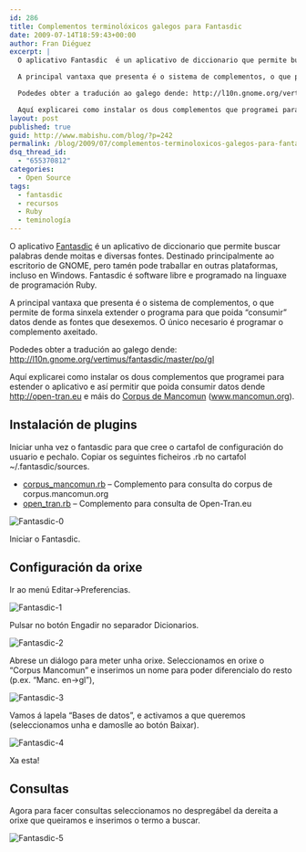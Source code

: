```yaml
---
id: 286
title: Complementos terminolóxicos galegos para Fantasdic
date: 2009-07-14T18:59:43+00:00
author: Fran Diéguez
excerpt: |
  O aplicativo Fantasdic  é un aplicativo de diccionario que permite buscar palabras dende moitas e diversas fontes. Destinado principalmente ao escritorio de GNOME, pero tamén pode traballar en outras plataformas, incluso en Windows. Fantasdic é software libre e programado na linguaxe de programación Ruby.

  A principal vantaxa que presenta é o sistema de complementos, o que permite de forma sinxela extender o programa para que poida "consumir" datos dende as fontes que desexemos. O único necesario é programar o complemento axeitado.

  Podedes obter a tradución ao galego dende: http://l10n.gnome.org/vertimus/fantasdic/master/po/gl

  Aquí explicarei como instalar os dous complementos que programei para estender o aplicativo e así permitir que poida consumir datos dende http://open-tran.eu e máis do Corpus de Mancomun (www.mancomun.org).
layout: post
published: true
guid: http://www.mabishu.com/blog/?p=242
permalink: /blog/2009/07/complementos-terminoloxicos-galegos-para-fantasdic/
dsq_thread_id:
  - "655370812"
categories:
  - Open Source
tags:
  - fantasdic
  - recursos
  - Ruby
  - teminología
---
```

O aplicativo <a href="http://www.gnome.org/projects/fantasdic">Fantasdic</a> é un aplicativo de diccionario que permite buscar palabras dende moitas e diversas fontes. Destinado principalmente ao escritorio de GNOME, pero tamén pode traballar en outras plataformas, incluso en Windows. Fantasdic é software libre e programado na linguaxe de programación Ruby.

A principal vantaxa que presenta é o sistema de complementos, o que permite de forma sinxela extender o programa para que poida “consumir” datos dende as fontes que desexemos. O único necesario é programar o complemento axeitado.

Podedes obter a tradución ao galego dende: <a href="http://l10n.gnome.org/vertimus/fantasdic/master/po/gl">http://l10n.gnome.org/vertimus/fantasdic/master/po/gl</a>

Aquí explicarei como instalar os dous complementos que programei para estender o aplicativo e así permitir que poida consumir datos dende <a href="http://open-tran.eu">http://open-tran.eu</a> e máis do <a href="http://corpus.mancomun.org">Corpus de Mancomun</a> (<a href="www.mancomun.org">www.mancomun.org</a>).

## Instalación de plugins

Iniciar unha vez o fantasdic para que cree o cartafol de configuración do usuario e pechalo.
Copiar os seguintes ficheiros .rb no cartafol ~/.fantasdic/sources.

- [corpus_mancomun.rb](./corpus_mancomun.rb) – Complemento para consulta do corpus de corpus.mancomun.org
- [open_tran.rb](./open_tran.rb) – Complemento para consulta de Open-Tran.eu

![Fantasdic-0](./Fantasdic-0.png)

Iniciar o Fantasdic.

## Configuración da orixe
Ir ao menú Editar->Preferencias.

![Fantasdic-1](./Fantasdic-1.png)

Pulsar no botón Engadir no separador Dicionarios.

![Fantasdic-2](./Fantasdic-2.png)

Abrese un diálogo para meter unha orixe. Seleccionamos en orixe o “Corpus Mancomun” e inserimos un nome para poder diferencialo do resto (p.ex. “Manc. en->gl”),

![Fantasdic-3](./Fantasdic-3.png)

Vamos á lapela “Bases de datos”, e activamos a que queremos (seleccionamos unha e damoslle ao botón Baixar).

![Fantasdic-4](./Fantasdic-4.png)

Xa esta!

## Consultas
<p style="text-align: left;">Agora para facer consultas seleccionamos no despregábel da dereita a orixe que queiramos e inserimos o termo a buscar.</p>

![Fantasdic-5](./Fantasdic-5.png)
